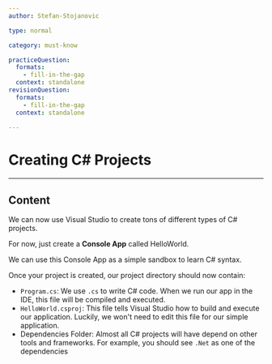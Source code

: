 ```yaml
---
author: Stefan-Stojanovic

type: normal

category: must-know

practiceQuestion:
  formats:
    - fill-in-the-gap
  context: standalone
revisionQuestion:
  formats:
    - fill-in-the-gap
  context: standalone
  
---
```


# Creating C# Projects

---

## Content


We can now use Visual Studio to create tons of different types of C# projects.

For now, just create a **Console App** called HelloWorld.

We can use this Console App as a simple sandbox to learn C# syntax.

Once your project is created, our project directory should now contain:
- `Program.cs`: We use `.cs` to write C# code. When we run our app in the IDE, this file will be compiled and executed.
- `HelloWorld.csproj`: This file tells Visual Studio how to build and execute our application. Luckily, we won't need to edit this file for our simple application.
- Dependencies Folder: Almost all C# projects will have depend on other tools and frameworks. For example, you should see `.Net` as one of the dependencies
